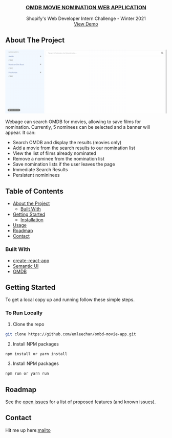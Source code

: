 <!--
*** Thanks for checking out this README Template. If you have a suggestion that would
*** make this better, please fork the repo and create a pull request or simply open
*** an issue with the tag "enhancement".
*** Thanks again! Now go create something AMAZING! :D
***
***
***
*** To avoid retyping too much info. Do a search and replace for the following:
*** github_username, repo_name, twitter_handle, email
-->

<!-- PROJECT SHIELDS -->
<!--
*** I'm using markdown "reference style" links for readability.
*** Reference links are enclosed in brackets [ ] instead of parentheses ( ).
*** See the bottom of this document for the declaration of the reference variables
*** for contributors-url, forks-url, etc. This is an optional, concise syntax you may use.
*** https://www.markdownguide.org/basic-syntax/#reference-style-links
-->

<!-- PROJECT LOGO -->
<br />
<p align="center">
  <h3 align="center"><a href="https://emleechan.github.io/ombd-movie-app/">OMDB MOVIE NOMINATION WEB APPLICATION</a></h3>
  <p align="center">
    Shopify's Web Developer Intern Challenge - Winter 2021
    <br />
    <a href="https://emleechan.github.io/ombd-movie-app/">View Demo</a>
  </p>
</p>


<!-- ABOUT THE PROJECT -->
## About The Project

![Movie Demo](public/moviedemo.gif)
<!--[![Product Name Screen Shot][product-screenshot]](https://example.com)-->

Webage can search OMDB for movies, allowing to save films for nomination. Currently, 5 nominees can be selected and a banner will appear.
It can:

* Search OMDB and display the results (movies only)
* Add a movie from the search results to our nomination list
* View the list of films already nominated
* Remove a nominee from the nomination list
* Save nomination lists if the user leaves the page
* Immediate Search Results
* Persistent nomininees

<!-- TABLE OF CONTENTS -->
## Table of Contents

* [About the Project](#about-the-project)
  * [Built With](#built-with)
* [Getting Started](#getting-started)
  * [Installation](#installation)
* [Usage](#usage)
* [Roadmap](#roadmap)
* [Contact](#contact)

### Built With
* [create-react-app](https://github.com/facebook/create-react-app)
* [Semantic UI](https://semantic-ui.com/)
* [OMDB](http://www.omdbapi.com/)


<!-- GETTING STARTED -->
## Getting Started

To get a local copy up and running follow these simple steps.


### To Run Locally

1. Clone the repo
```sh
git clone https://github.com/emleechan/ombd-movie-app.git
```
2. Install NPM packages
```sh
npm install or yarn install
```
3. Install NPM packages
```sh
npm run or yarn run
```

<!-- ROADMAP -->
## Roadmap

See the [open issues](https://github.com/emleechan/ombd-movie-app/projects/1) for a list of proposed features (and known issues).

<!-- Contact -->
## Contact

Hit me up here:[mailto](mailto:emc15@sfu.ca)




